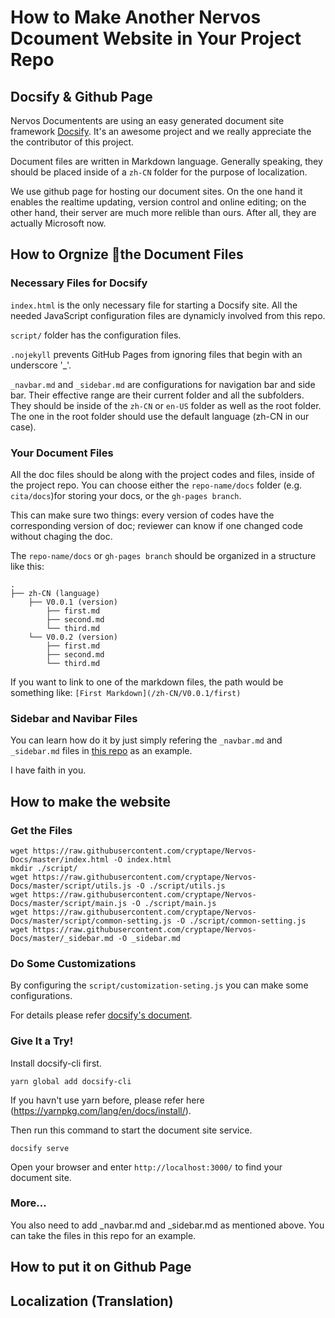 # How to Make Another Nervos Dcoument Website in Your Project Repo

## Docsify & Github Page
Nervos Documentents are using an easy generated document site framework [Docsify](https://docsify.js.org/#/). It's an awesome project and we really appreciate the the contributor of this project.

Document files are written in Markdown language. Generally speaking, they should be placed inside of a `zh-CN` folder for the purpose of localization.

We use github page for hosting our document sites. On the one hand it enables the realtime updating, version control and online editing; on the other hand, their server are much more relible than ours. After all, they are actually Microsoft now.

## How to Orgnize the Document Files

### Necessary Files for Docsify
`index.html` is the only necessary file for starting a Docsify site. All the needed JavaScript configuration files are dynamicly involved from this repo.

`script/` folder has the configuration files.

`.nojekyll` prevents GitHub Pages from ignoring files that begin with an underscore '_'.

`_navbar.md` and `_sidebar.md` are configurations for navigation bar and side bar. Their effective range are their current folder and all the subfolders. They should be inside of the `zh-CN` or `en-US` folder as well as the root folder. The one in the root folder should use the default language (zh-CN in our case).

### Your Document Files
All the doc files should be along with the project codes and files, inside of the project repo. You can choose either the `repo-name/docs` folder (e.g. `cita/docs`)for storing your docs, or the `gh-pages branch`.

This can make sure two things: every version of codes have the corresponding version of doc; reviewer can know if one changed code without chaging the doc.

The `repo-name/docs` or `gh-pages branch` should be organized in a structure like this:
```
.
├── zh-CN (language)
    ├── V0.0.1 (version)
        ├── first.md
        ├── second.md
        └── third.md
    └── V0.0.2 (version)
        ├── first.md
        ├── second.md
        └── third.md
```

If you want to link to one of the markdown files, the path would be something like: `[First Markdown](/zh-CN/V0.0.1/first)`

### Sidebar and Navibar Files
You can learn how do it by just simply refering the `_navbar.md` and `_sidebar.md` files in [this repo](https://github.com/cryptape/Nervos-Docs) as an example.

I have faith in you.

## How to make the website
### Get the Files
```
wget https://raw.githubusercontent.com/cryptape/Nervos-Docs/master/index.html -O index.html
mkdir ./script/
wget https://raw.githubusercontent.com/cryptape/Nervos-Docs/master/script/utils.js -O ./script/utils.js
wget https://raw.githubusercontent.com/cryptape/Nervos-Docs/master/script/main.js -O ./script/main.js
wget https://raw.githubusercontent.com/cryptape/Nervos-Docs/master/script/common-setting.js -O ./script/common-setting.js
wget https://raw.githubusercontent.com/cryptape/Nervos-Docs/master/_sidebar.md -O _sidebar.md
```
### Do Some Customizations

By configuring the `script/customization-seting.js` you can make some configurations. 

For details please refer [docsify's document](https://docsify.js.org/#/).

### Give It a Try!

Install docsify-cli first.
```
yarn global add docsify-cli
```
If you havn't use yarn before, please refer here (https://yarnpkg.com/lang/en/docs/install/).


Then run this command to start the document site service.
```
docsify serve
```

Open your browser and enter `http://localhost:3000/` to find your document site.

### More...

You also need to add _navbar.md and _sidebar.md as mentioned above. You can take the files in this repo for an example.

## How to put it on Github Page

## Localization (Translation)
